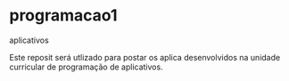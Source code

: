 # programacao1
aplicativos

Este reposit  será  utlizado para postar os aplica desenvolvidos na unidade curricular de programação de aplicativos.
